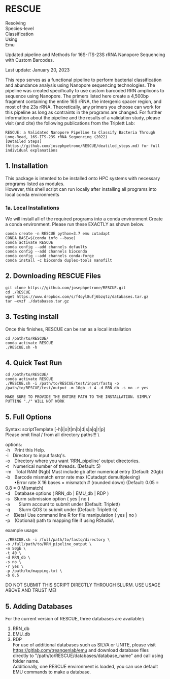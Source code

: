 # **RESCUE**
Resolving \
Species-level \
Classification \
Using \
Emu

Updated pipeline and Methods for 16S-ITS-23S rRNA Nanopore Sequencing with Custom Barcodes.

Last update: January 20, 2023

This repo serves as a functional pipeline to perform bacterial classification and abundance analysis using Nanopore sequencing technologies. The pipeline was created specifically to use custom barcoded RRN amplicons to sequence using Nanopore. The primers listed here create a 4,500bp fragment containing the entire 16S rRNA, the intergenic spacer region, and most of the 23s rRNA. Theoretically, any primers you choose can work for this pipeline as long as contraints in the programs are changed. For further information about the pipeline and the results of a validation study, please visit (and cite) the following publications from the Triplett Lab:

```
RESCUE: a Validated Nanopore Pipeline to Classify Bacteria Through Long-Read, 16S-ITS-23S rRNA Sequencing (2022)
[Detailed Steps](https://github.com/josephpetrone/RESCUE/deatiled_steps.md) for full individual explanations
```

## **1. Installation**
This package is intented to be installed onto HPC systems with necessary programs listed as modules. \
However, this shell script can run locally after installing all programs into local conda environments

### **1a. Local Installations** 
We will install all of the required programs into a conda environment
Create a conda environment. Please run these EXACTLY as shown below.
```
conda create -n RESCUE python=3.7 emu cutadapt
CONDA_BASE=$(conda info --base)
conda activate RESCUE
conda config --add channels defaults
conda config --add channels bioconda
conda config --add channels conda-forge
conda install -c bioconda duplex-tools nanofilt
```
## **2. Downloading RESCUE Files**
```
git clone https://github.com/josephpetrone/RESCUE.git
cd ./RESCUE
wget https://www.dropbox.com/s/f4oyl8ufj6bzqtz/databases.tar.gz
tar –xvzf ./databases.tar.gz
```

## **3. Testing install**
Once this finishes, RESCUE can be ran as a local installation

```
cd /path/to/RESCUE/
conda activate RESCUE
./RESCUE.sh -h
```
## **4. Quick Test Run**
```
cd /path/to/RESCUE/
conda activate RESCUE
./RESCUE.sh -i /path/to/RESCUE/test/input/fastq -o /path/to/RESCUE/test/output -m 10gb -t 4 -d RRN_db -s no -r yes

MAKE SURE TO PROVIDE THE ENTIRE PATH TO THE INSTALLATION. SIMPLY PUTTING "./" WILL NOT WORK
```
## **5. Full Options**
Syntax: scriptTemplate [-h|i|o|t|m|b|d|s|a|q|r|p] \
Please omit final / from all directory paths!!! \

options:\
-h&emsp;Print this Help.\
-i&emsp;Directory to input fastq's.\
-o&emsp;Directory where you want 'RRN_pipeline' output directories.\
-t&emsp;Numerical number of threads. (Default: 5)\
-m&emsp;Total RAM (Ngb) Must include gb after numerical entry (Default: 20gb)\
-b&emsp;Barcode mismatch error rate max (Cutadapt demultiplexing)\
&emsp;&emsp;•Error rate X 16 bases = mismatch # (rounded down) (Default: 0.05 = 0.8 = 0 Mismatch)\
-d&emsp;Database options ( RRN_db | EMU_db | RDP )\
-s&emsp;Slurm submission option ( yes | no )\
-a&emsp;&emsp;Slurm account to submit under (Default: Triplett)\
-q&emsp;&emsp;Slurm QOS to submit under (Default: Triplett-b)\
-r&emsp;(Beta) Use command line R for file manipulation ( yes | no )\
-p&emsp;(Optional) path to mapping file if using RStudio\

example usage:
```
./RESCUE.sh -i /full/path/to/fastq/directory \
-o /full/path/to/RRN_pipeline_output \
-m 50gb \
-t 40 \
-d RRN_db \
-s no \
-r yes \
-p /path/to/mapping.txt \
-b 0.5 
```
DO NOT SUBMIT THIS SCRIPT DIRECTLY THROUGH SLURM. USE USAGE ABOVE AND TRUST ME!

## **5. Adding Databases**
For the current version of RESCUE, three databases are available:\
1. RRN_db
2. EMU_db
3. RDP \
For use of additional databases such as SILVA or UNITE, please visit https://gitlab.com/treangenlab/emu and download database files directly to "/path/to/RESCUE/databases/database_name" and call using folder name. \
Additionally, one RESCUE environment is loaded, you can use default EMU commands to make a database.

